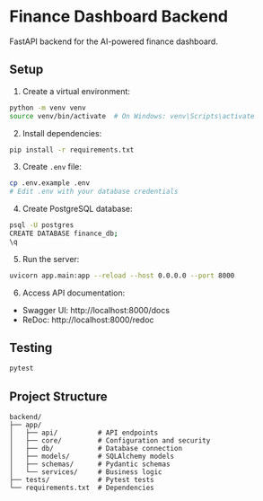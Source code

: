 # Finance Dashboard Backend

FastAPI backend for the AI-powered finance dashboard.

## Setup

1. Create a virtual environment:
```bash
python -m venv venv
source venv/bin/activate  # On Windows: venv\Scripts\activate
```

2. Install dependencies:
```bash
pip install -r requirements.txt
```

3. Create `.env` file:
```bash
cp .env.example .env
# Edit .env with your database credentials
```

4. Create PostgreSQL database:
```bash
psql -U postgres
CREATE DATABASE finance_db;
\q
```

5. Run the server:
```bash
uvicorn app.main:app --reload --host 0.0.0.0 --port 8000
```

6. Access API documentation:
- Swagger UI: http://localhost:8000/docs
- ReDoc: http://localhost:8000/redoc

## Testing

```bash
pytest
```

## Project Structure

```
backend/
├── app/
│   ├── api/          # API endpoints
│   ├── core/         # Configuration and security
│   ├── db/           # Database connection
│   ├── models/       # SQLAlchemy models
│   ├── schemas/      # Pydantic schemas
│   └── services/     # Business logic
├── tests/            # Pytest tests
└── requirements.txt  # Dependencies
```
